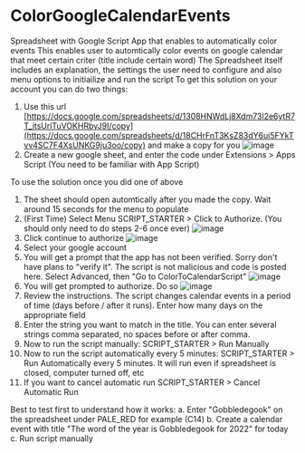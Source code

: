 # ColorGoogleCalendarEvents
Spreadsheet with Google Script App that enables to automatically color events
This enables user to automtically color events on google calendar that meet certain criter (title include certain word)
The Spreadsheet itself includes an explanation, the settings the user need to configure and also menu options to initiailize and run the script
To get this solution on your account you can do two things:
1. Use this url [https://docs.google.com/spreadsheets/d/1308HNWdLj8Xdm73l2e6ytR7T_itsUrlTuVOKHRbyJ9I/copy](https://docs.google.com/spreadsheets/d/18CHrFnT3KsZ83dY6ui5FYkTvv4SC7F4XsUNKG9ju3oo/copy) and make a copy for you
![image](https://user-images.githubusercontent.com/24392647/202052041-dfe13bde-0758-4f9c-bff6-98646dd098b0.png)
2. Create a new google sheet, and enter the code under Extensions > Apps Script (You need to be familiar with App Script)

To use the solution once you did one of above
1. The sheet should open automtically after you made the copy. Wait around 15 seconds for the menu to populate
2. (First Time) Select Menu SCRIPT_STARTER > Click to Authorize. (You should only need to do steps 2-6 once ever)
![image](https://user-images.githubusercontent.com/24392647/202052294-bc4420c4-5312-49c4-b565-c489b7397a36.png)
3. Click continue to authorize
![image](https://user-images.githubusercontent.com/24392647/202052343-42f064e4-c5df-4581-9957-586648863392.png)
4. Select your google account
5. You will get a prompt that the app has not been verified. Sorry don't have plans to "verify it". The script is not malicious and code is posted here. Select Advanced, then "Go to ColorToCalendarScript"
![image](https://user-images.githubusercontent.com/24392647/202052409-4680832a-ceb7-4961-9dc1-51e4f727aed8.png)
6. You will get prompted to authorize. Do so
![image](https://user-images.githubusercontent.com/24392647/202052868-0278292c-34c2-48c2-ad21-59cd8d23f5b9.png)
7. Review the instructions. The script changes calendar events in a period of time (days before / after it runs). Enter how many days on the appropriate field
8. Enter the string you want to match in the title. You can enter several strings comma separated, no spaces before or after comma.
9. Now to run the script manually: SCRIPT_STARTER > Run Manually
10. Now to run the script automatically every 5 minutes: SCRIPT_STARTER > Run Automatically every 5 minutes. It will run even if spreadsheet is closed, computer turned off, etc
11. If you want to cancel automatic run SCRIPT_STARTER > Cancel Automatic Run

Best to test first to understand how it works:
a. Enter "Gobbledegook" on the spreadsheet under PALE_RED for example (C14)
b. Create a calendar event with title "The word of the year is Gobbledegook for 2022" for today
c. Run script manually

